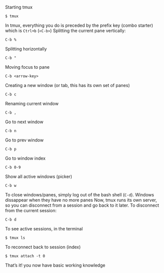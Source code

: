 Starting tmux
```
$ tmux
```
In tmux, everything you do is preceded by the prefix key (combo starter) which is `Ctrl+b` (`<C-b>`)
Splitting the current pane vertically:
```
C-b %
```
Splitting horizontally
```
C-b "
```
Moving focus to pane
```
C-b <arrow-key>
```
Creating a new window (or tab, this has its own set of panes)
```
C-b c
```
Renaming current window
```
C-b ,
```
Go to next window
```
C-b n
```
Go to prev window
```
C-b p
```
Go to window index
```
C-b 0-9
```
Show all active windows (picker)
```
C-b w
```
To close windows/panes, simply log out of the bash shell (`C-d`). Windows dissappear when they have no more panes
Now, tmux runs its own server, so you can disconnect from a session and go back to it later. To disconnect from the current session:
```
C-b d
```
To see active sessions, in the terminal
```
$ tmux ls
```
To reconnect back to session (index)
```
$ tmux attach -t 0
```

That’s it! you now have basic working knowledge